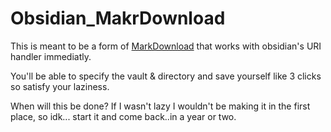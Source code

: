 # Obsidian_MakrDownload

This is meant to be a form of [MarkDownload](https://github.com/deathau/markdownload) that works with obsidian's URI handler immediatly.

You'll be able to specify the vault & directory and save yourself like 3 clicks so satisfy your laziness.

When will this be done? If I wasn't lazy I wouldn't be making it in the first place, so idk... start it and come back..in a year or two.

<!-- # MarkDownload - Markdown Web Clipper

[![GitHub release (latest SemVer)](https://img.shields.io/github/v/release/deathau/markdownload?style=for-the-badge&sort=semver)](https://github.com/deathau/markdownload/releases/latest)

This is an extension to clip websites and download them into a readable markdown file. Please keep in mind that it is not guaranteed to work on all websites.

To use this add-on, simply click the add-on icon while you are browsing the page you want to save offline. A popup will show the rendered markdown so you can make minor edits or copy the text, or you can click the download button to download an .md file.  
Selecting text will allow you to download just the selected text

See the [Markdownload User Guide](https://death.id.au/30-39+Personal+Dev/33+Browser+Extensions/33.01+MarkDownload/Markdownload+User+Guide) for more details on the functionality of this extension

# Installation
The extension is available for [Firefox](https://addons.mozilla.org/en-GB/firefox/addon/markdownload/), [Google Chrome](https://chrome.google.com/webstore/detail/markdownload-markdown-web/pcmpcfapbekmbjjkdalcgopdkipoggdi), [Microsoft Edge](https://microsoftedge.microsoft.com/addons/detail/hajanaajapkhaabfcofdjgjnlgkdkknm) and [Safari](https://apple.co/3tcU0pD).

[![](https://img.shields.io/chrome-web-store/v/pcmpcfapbekmbjjkdalcgopdkipoggdi.svg?logo=google-chrome&style=flat)](https://chrome.google.com/webstore/detail/markdownload-markdown-web/pcmpcfapbekmbjjkdalcgopdkipoggdi) [![](https://img.shields.io/chrome-web-store/rating/pcmpcfapbekmbjjkdalcgopdkipoggdi.svg?logo=google-chrome&style=flat)](https://chrome.google.com/webstore/detail/markdownload-markdown-web/pcmpcfapbekmbjjkdalcgopdkipoggdi) [![](https://img.shields.io/chrome-web-store/users/pcmpcfapbekmbjjkdalcgopdkipoggdi.svg?logo=google-chrome&style=flat)](https://chrome.google.com/webstore/detail/markdownload-markdown-web/pcmpcfapbekmbjjkdalcgopdkipoggdi)

[![](https://img.shields.io/amo/v/markdownload.svg?logo=firefox&style=flat)](https://addons.mozilla.org/en-US/firefox/addon/markdownload/) [![](https://img.shields.io/amo/rating/markdownload.svg?logo=firefox&style=flat)](https://addons.mozilla.org/en-US/firefox/addon/markdownload/) [![](https://img.shields.io/amo/users/markdownload.svg?logo=firefox&style=flat)](https://addons.mozilla.org/en-US/firefox/addon/markdownload/)

[![](https://img.shields.io/badge/dynamic/json?label=edge%20add-on&prefix=v&query=%24.version&url=https%3A%2F%2Fmicrosoftedge.microsoft.com%2Faddons%2Fgetproductdetailsbycrxid%2Fhajanaajapkhaabfcofdjgjnlgkdkknm&style=flat&logo=microsoft-edge)](https://microsoftedge.microsoft.com/addons/detail/hajanaajapkhaabfcofdjgjnlgkdkknm) [![](https://img.shields.io/badge/dynamic/json?label=rating&suffix=/5&query=%24.averageRating&url=https%3A%2F%2Fmicrosoftedge.microsoft.com%2Faddons%2Fgetproductdetailsbycrxid%2Fhajanaajapkhaabfcofdjgjnlgkdkknm&style=flat&logo=microsoft-edge)](https://microsoftedge.microsoft.com/addons/detail/hajanaajapkhaabfcofdjgjnlgkdkknm)

[![iTunes App Store](https://img.shields.io/itunes/v/1554029832?label=Safari&logo=safari&style=flat)](https://apple.co/3tcU0pD)

# External Libraries
It uses the following libraries:
- [Readability.js](https://github.com/mozilla/readability) by Mozilla in version from commit [52ab9b5c8916c306a47b2119270dcdabebf9d203](https://github.com/mozilla/readability/commit/52ab9b5c8916c306a47b2119270dcdabebf9d203#diff-06d8d22df421dacde90a2268083424ab). This library is also used for the Firefox Reader View and it simplifies the page so that only the important parts are clipped. (Licensed under Apache License Version 2.0)
- [Turndown](https://github.com/domchristie/turndown) by Dom Christie in version 7.0.1 is used to convert the simplified HTML (from Readability.js) into markdown. (Licensed under MIT License)
- [Moment.js](https://momentjs.com) version 2.27.0 used to format dates in template variables

# Permissions
- Data on all sites: used to enable "Download All Tabs" functionality - no other data is captured or sent online
- Access tabs: used to access the website content when the icon in the browser bar is clicked.
- Manage Downloads: necessary to be able to download the markdown file.
- Storage: used to save extension options
- Clipboard: used to copy Markdown to clipboard

--- 
The Common Mark icon courtesy of https://github.com/dcurtis/markdown-mark

## Pricing
This is an open-source extension I made *for fun*. It's intention is to be completely free.
It's free on Firefox, Edge and Chrome (and other Chromium browsers),
but unfortunately for Safari there is a yearly developer fee, so I've decided to
charge a small price for the Safari version to help cover that cost.
Alternately, you can become a GitHub Sponsor for as little as $2 per month and
you can request a key for the Safari version.
Also, even if you're using the free version and you absolutely *have* to
send me money because you like it that much, feel free to throw some coins
in my hat via the following:

[![GitHub Sponsors](https://img.shields.io/github/sponsors/deathau?style=social)](https://github.com/sponsors/deathau)
[![Paypal](https://img.shields.io/badge/paypal-deathau-yellow?style=social&logo=paypal)](https://paypal.me/deathau)

# Version History
## 3.0.0
- Theme revamp
- Utilizing CodeMirror for the Markdown Editor
- Strip Disallowed characters on title and image filenames during text replacement
- Add "Download Type" option, to attempt to resolve conflicts with other Download extensions (and to help support Safari!)
- Add options for stripping images and links
- Fixes around downloading images and getting correct urls in the markdown
- Added meta keywords support for the text replace
- Added text replace support for meta tags in general
- Add option to disable turndown escaping
- Strip out 'red dot' special characters
- Added an option to specify a download path (within the downloads folder). Thanks to Nikita Lukianets!

## 2.4.1
- Add option for Obsidian-style image links (when downloading images with the markdown file)
- Downloaded images should download relative to the markdown file in the case where you specify a subfolder in your title template
- Front- and back-matter template will no longer put in extra lines on Opera
- Adjusted the way text is copied to the clipboard

## 2.4.0
- Fixed typo on options page (thanks Dean Cook)
- Added option to download images alongside the markdown file
    - Also added the ability to add a prefix to the images you download, so you can, for example, save them in a subfolder
    - If your browser has the option to always show a save as dialog enabled, you might get a dialog for every image. Sorry about that 😬
- Updated turndown to 7.0.1 and allowed iframes to be kept in the markdown
- Added a new `{pageTitle}` option for template replacement (there are many websites where the `{title}` and `{pageTitle}` actually differ)
- Added a context menu option to copy a tab URL as a markdown link, using the title configured in settings as the link title (i.e. `[<custom title>](<URL>)`)
- Added custom disallowed characters to strip from titles (set to `[]#^` by default for maximum compatibility with Obsidian)
- Added some focus styling so you can tell what is focused
- Auto-focus the download button (you can now `ctrl`+`shift`+`M`, Enter to quickly download a file)
- Template title (and image prefixes) now allow forward slashes (`/`) so that files get saved to a subfolder

## 2.3.1
- Added template toggle to Firefox's tab context menu

## 2.3.0
- Added contexy menus for copying markdown
- Added options to clip selected text
- Include front-matter/back-matter templates in popup
- Add title templating
- Added keyboard shortcut to show the popup
- Added option to always show Save As
- Added context menus to download all tabs as markdown

## 2.2.0
- Added extension options 
    - Turndown (markdown generation) options
    - Front-matter/back-matter templates with replacement variables from page metadata (and date)

## 2.1.6
- Replace non-breaking spaces in filenames

## 2.1.5
- Fixed an issue with sites with invalid `<base>` tags

## 2.1.4
- Fixed issue with relative links [#1](https://github.com/deathau/markdownload/issues/1)

## 2.1.3
- Fist change, forked from [enrico-kaack/markdown-clipper](https://github.com/enrico-kaack/markdown-clipper)
- Added URL to markdown output ([#5](https://github.com/deathau/markdownload/issues/5))
 -->

